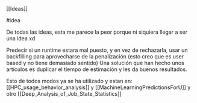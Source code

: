 [[Ideas]]

#idea 

De todas las ideas, esta me parece la peor porque ni siquiera llegar a ser una idea xd

Predecir si un runtime estara mal puesto, y en vez de rechazarla, usar un backfilling para aprovecharse de la penalización (esto creo que es user based y no tiene demasiado sentido)
Una solución que han hecho unos artículos es duplicar el tiempo de estimación y les da buenos resultados.

Esto de todos modos ya se ha utilizado y estan en:  [[HPC_usage_behavior_analysis]] y [[MachineLearningPredictionsForU]] y otro [[Deep_Analysis_of_Job_State_Statistics]]